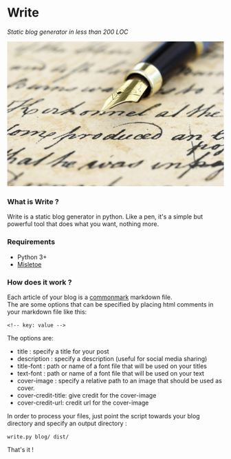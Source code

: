 Write
=====
*Static blog generator in less than 200 LOC*

![Write](write.jpg)

### What is Write ?
Write is a static blog generator in python. Like a pen, it's a simple but powerful tool that does what you want, nothing more.  

### Requirements
- Python 3+
- [Misletoe](https://github.com/miyuchina/mistletoe)

### How does it work ?

Each article of your blog is a [commonmark](https://commonmark.org/) markdown file.  
The are some options that can be specified by placing html comments in your markdown file like this:
```
<!-- key: value -->
```
The options are:
- title : specify a title for your post
- description : specify a description (useful for social media sharing)
- title-font : path or name of a font file that will be used on your titles
- text-font : path or name of a font file that will be used on your text
- cover-image : specify a relative path to an image that should be used as cover.
- cover-credit-title: give credit for the cover-image
- cover-credit-url: credit url for the cover-image

In order to process your files, just point the script towards your blog directory and specify an output directory :
```
write.py blog/ dist/
```
That's it !
